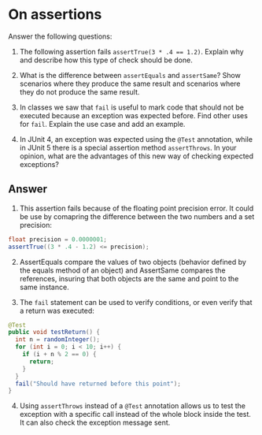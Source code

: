 # On assertions

Answer the following questions:

1. The following assertion fails `assertTrue(3 * .4 == 1.2)`. Explain why and describe how this type of check should be done.

2. What is the difference between `assertEquals` and `assertSame`? Show scenarios where they produce the same result and scenarios where they do not produce the same result.

3. In classes we saw that `fail` is useful to mark code that should not be executed because an exception was expected before. Find other uses for `fail`. Explain the use case and add an example.

4. In JUnit 4, an exception was expected using the `@Test` annotation, while in JUnit 5 there is a special assertion method `assertThrows`. In your opinion, what are the advantages of this new way of checking expected exceptions?

## Answer

1. This assertion fails because of the floating point precision error. It could be use by comapring the difference between the two numbers and a set precision:
```java
float precision = 0.0000001;
assertTrue((3 * .4 - 1.2) <= precision);
```

2. AssertEquals compare the values of two objects (behavior defined by the equals method of an object) and AssertSame compares the references, insuring that both objects are the same and point to the same instance.

3. The `fail` statement can be used to verify conditions, or even verify that a return was executed:
```java
@Test
public void testReturn() {
  int n = randomInteger();
  for (int i = 0; i < 10; i++) {
    if (i + n % 2 == 0) {
      return;
    }
  }
  fail("Should have returned before this point");
}
```

4. Using `assertThrows` instead of a `@Test` annotation allows us to test the exception with a specific call instead of the whole block inside the test. It can also check the exception message sent.
